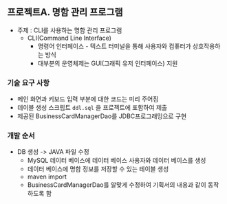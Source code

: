 ## 프로젝트A. 명함 관리 프로그램
- 주제 : CLI를 사용하는 명함 관리 프로그램
  - CLI(Command Line Interface)
    - 명령어 인터페이스 - 텍스트 터미널을 통해 사용자와 컴퓨터가 상호작용하는 방식
    - 대부분의 운영체제는 GUI(그래픽 유저 인터페이스) 지원

### 기술 요구 사항
- 메인 화면과 키보드 입력 부분에 대한 코드는 미리 주어짐
- 데이블 생성 스크립트 `ddl.sql` 을 프로젝트에 포함하여 제출
- 제공된 BusinessCardManagerDao를 JDBC프로그래밍으로 구현

### 개발 순서
- DB 생성 -> JAVA 파일 수정
  - MySQL 데이터 베이스에 데이터 베이스 사용자와 데이터 베이스를 생성
  - 데이터 베이스에 명함 정보를 저장할 수 있는 테이블 생성
  - maven import
  - BusinessCardManagerDao를 알맞게 수정하여 기획서의 내용과 같이 동작하도록 함


